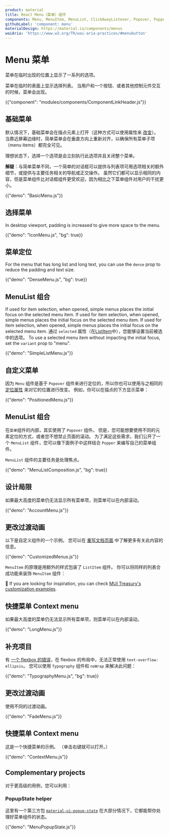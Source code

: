```yaml
---
product: material
title: React Menu（菜单）组件
components: Menu, MenuItem, MenuList, ClickAwayListener, Popover, Popper
githubLabel: 'component: menu'
materialDesign: https://material.io/components/menus
waiAria: 'https://www.w3.org/TR/wai-aria-practices/#menubutton'
---
```


# Menu 菜单

<p class="description">菜单在临时出现的位置上显示了一系列的选项。</p>

菜单在临时的表面上显示选择列表。 当用户和一个按钮、或者其他控制元件交互的时候，菜单会出现。

{{"component": "modules/components/ComponentLinkHeader.js"}}

## 基础菜单

默认情况下，基础菜单会在描点元素上打开（这种方式可以使用属性来 [改变](#menu-positioning)）。 当靠近屏幕边缘时，简单菜单会在垂直方向上重新对齐，以确保所有菜单子项（menu items）都完全可见。

理想状态下，选择一个选项是会立刻执行此选项并且关闭整个菜单。

**解疑**：与简单菜单不同，一个简单的对话框可以提供与列表项可用选项相关的额外细节，或提供与主要任务相关的导航或正交操作。 虽然它们都可以显示相同的内容，但是菜单组件比对话框组件更受欢迎，因为相比之下菜单组件对用户的干扰更小。

{{"demo": "BasicMenu.js"}}

## 选择菜单

In desktop viewport, padding is increased to give more space to the menu.

{{"demo": "IconMenu.js", "bg": true}}

## 菜单定位

For the menu that has long list and long text, you can use the `dense` prop to reduce the padding and text size.

{{"demo": "DenseMenu.js", "bg": true}}

## MenuList 组合

If used for item selection, when opened, simple menus places the initial focus on the selected menu item. If used for item selection, when opened, simple menus places the initial focus on the selected menu item. If used for item selection, when opened, simple menus places the initial focus on the selected menu item. 通过 `selected` 属性（在[ListItem](/api/list-item/)中），您能够设置当前被选中的选项。 To use a selected menu item without impacting the initial focus, set the `variant` prop to "menu".

{{"demo": "SimpleListMenu.js"}}

## 自定义菜单

因为 `Menu` 组件是基于 `Popover` 组件来进行定位的，所以你也可以使用与之相同的 [定位属性](/components/popover/#anchor-playground) 来对它的位置进行改变。 例如，你可以在描点的下方显示菜单：

{{"demo": "PositionedMenu.js"}}

## MenuList 组合

在`菜单`组件的内部，其实使用了 `Popover` 组件。 但是，您可能想要使用不同的元素定位的方式，或者您不想禁止页面的滚动。 为了满足这些需求，我们公开了一个 `MenuList` 组件，您可以像下面例子中这样结合 `Popper` 来编写自己的菜单组件。

`MenuList` 组件的主要任务是处理焦点。

{{"demo": "MenuListComposition.js", "bg": true}}

## 设计局限

如果最大高度的菜单仍无法显示所有菜单项，则菜单可以在内部滚动。

{{"demo": "AccountMenu.js"}}

## 更改过渡动画

以下是自定义组件的一个示例。 您可以在 [重写文档页面](/customization/how-to-customize/) 中了解更多有关此内容的信息。

{{"demo": "CustomizedMenus.js"}}

`MenuItem` 的原理是用额外的样式包装了 `ListItem` 组件。 你可以将同样的列表合成功能来装饰 `MenuItem` 组件：

🎨 If you are looking for inspiration, you can check [MUI Treasury's customization examples](https://mui-treasury.com/styles/menu/).

## 快捷菜单 Context menu

如果最大高度的菜单仍无法显示所有菜单项，则菜单可以在内部滚动。

{{"demo": "LongMenu.js"}}

## 补充项目

有 [一个 flexbox 的错误](https://bugs.chromium.org/p/chromium/issues/detail?id=327437)，在 flexbox 的布局中，无法正常使用 `text-overflow: ellipsis`。 您可以使用 `Typography` 组件和 `noWrap` 来解决此问题：

{{"demo": "TypographyMenu.js", "bg": true}}

## 更改过渡动画

使用不同的过渡动画。

{{"demo": "FadeMenu.js"}}

## 快捷菜单 Context menu

这是一个快捷菜单的示例。 （单击右键就可以打开。）

{{"demo": "ContextMenu.js"}}

## Complementary projects

对于更高级的用例，您可以利用：

### PopupState helper

这里有一个第三方包 [`material-ui-popup-state`](https://github.com/jcoreio/material-ui-popup-state) 在大部分情况下，它都能帮你处理好菜单组件的状态。

{{"demo": "MenuPopupState.js"}}
